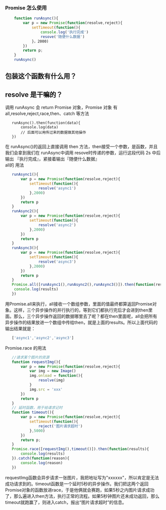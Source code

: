 ### Promise 怎么使用
``` javascript
    function runAsync(){
        var p = new Promise(function(resolve,reject){
            setTimeout(function(){
                console.log('执行完成')
                resove('随便什么数据')
            }，2000)
        })
        return p;
    }
    runAsync()
```
## 包装这个函数有什么用？
## resolve 是干嘛的？
 调用 runAsync 会 return Promise 对象，Promise 对象 有 all,resolve,reject,race,then、catch 等方法
 ```
    runAsync().then(function(data){
        console.log(data)
        // 后面可以用传过来的数据做其他操作
    })
 ```
 在 runAsync()的返回上直接调用 then 方法，then接受一个参数，是函数，并且我们会拿到我们在 runAsync中调用 resove时传递的参数，运行这段代码 2s 中后输出 『执行完成』，紧接着输出『随便什么数据』  
 all的 用法
 ```javascript
    runAsync1(){
        var p = new Promise(function(resolve,reject){
            setTimeout(function(){
                resolve('async1')
            },2000)
        })
        return p
    }
    runAsync2(){
        var p = new Promise(function(resolve,reject){
            setTimeout(function(){
                resolve('async2')
            },2000)
        })
        return p
    }
    runAsync3(){
        var p = new Promise(function(resolve,reject){
            setTimeout(function(){
                resolve('async3')
            },2000)
        })
        return p
    }
    Promise.all([runAsync1(),runAsync2(),runAsync3()]).then(function(results){
     console.log(results)
    })
 ```
 用Promise.all来执行，all接收一个数组参数，里面的值最终都算返回Promise对象。这样，三个异步操作的并行执行的，等到它们都执行完后才会进到then里面。那么，三个异步操作返回的数据哪里去了呢？都在then里面呢，all会把所有异步操作的结果放进一个数组中传给then，就是上面的results。所以上面代码的输出结果就是：
 ```javascript
    ['async1','async2','async3']

 ```
 Promise.race 的用法
 ```javascript
    //请求某个图片的资源
    function requestImg(){
        var p = new Promise(function(resolve,reject){
            var img = new Image()
            img.onload = function(){
                resolve(img)
            }
            img.src = 'xxx'
        })
        return p
    }
    // 延时函数，用于给请求记时
    function timeout(){
        var p = new Promise(function(resolve,reject){
            setTimeout(function(){
                reject('图片请求超时')
            },5000)
        })
        return p;
    }
    Promise.race([requestImg(),timeout()]).then(function(results){
        console.log(results)
    }).catch(function(reason){
        console.log(reason)
    })
 ```
 requestImg函数会异步请求一张图片，我把地址写为"xxxxxx"，所以肯定是无法成功请求到的。timeout函数是一个延时5秒的异步操作。我们把这两个返回Promise对象的函数放进race，于是他俩就会赛跑，如果5秒之内图片请求成功了，那么遍进入then方法，执行正常的流程。如果5秒钟图片还未成功返回，那么timeout就跑赢了，则进入catch，报出“图片请求超时”的信息。